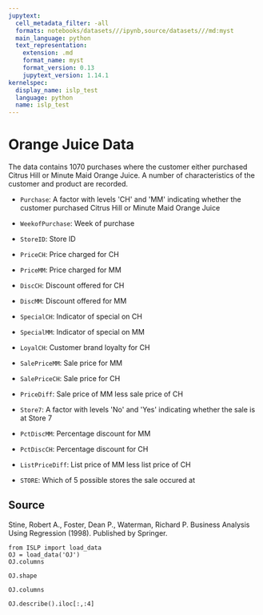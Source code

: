 ```yaml
---
jupytext:
  cell_metadata_filter: -all
  formats: notebooks/datasets///ipynb,source/datasets///md:myst
  main_language: python
  text_representation:
    extension: .md
    format_name: myst
    format_version: 0.13
    jupytext_version: 1.14.1
kernelspec:
  display_name: islp_test
  language: python
  name: islp_test
---
```


# Orange Juice Data

The data contains 1070 purchases where the customer either
purchased Citrus Hill or Minute Maid Orange Juice. A number of
characteristics of the customer and product are recorded.

     
- `Purchase`: A factor with levels 'CH' and 'MM' indicating whether
the customer purchased Citrus Hill or Minute Maid Orange
Juice

- `WeekofPurchase`: Week of purchase

- `StoreID`: Store ID

- `PriceCH`: Price charged for CH

- `PriceMM`: Price charged for MM

- `DiscCH`: Discount offered for CH

- `DiscMM`: Discount offered for MM

- `SpecialCH`: Indicator of special on CH

- `SpecialMM`: Indicator of special on MM

- `LoyalCH`: Customer brand loyalty for CH

- `SalePriceMM`: Sale price for MM

- `SalePriceCH`: Sale price for CH

- `PriceDiff`: Sale price of MM less sale price of CH

- `Store7`: A factor with levels 'No' and 'Yes' indicating whether
the sale is at Store 7

- `PctDiscMM`: Percentage discount for MM

- `PctDiscCH`: Percentage discount for CH

- `ListPriceDiff`: List price of MM less list price of CH

- `STORE`: Which of 5 possible stores the sale occured at

## Source

Stine, Robert A., Foster, Dean P., Waterman, Richard P. Business
Analysis Using Regression (1998). Published by Springer.

```{code-cell}
from ISLP import load_data
OJ = load_data('OJ')
OJ.columns
```

```{code-cell}
OJ.shape
```

```{code-cell}
OJ.columns
```

```{code-cell}
OJ.describe().iloc[:,:4]
```
